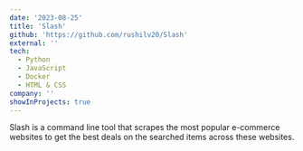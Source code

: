 ```yaml
---
date: '2023-08-25'
title: 'Slash'
github: 'https://github.com/rushilv20/Slash'
external: ''
tech:
  - Python
  - JavaScript
  - Docker
  - HTML & CSS
company: ''
showInProjects: true
---
```


Slash is a command line tool that scrapes the most popular e-commerce websites to get the best deals on the searched items across these websites.
